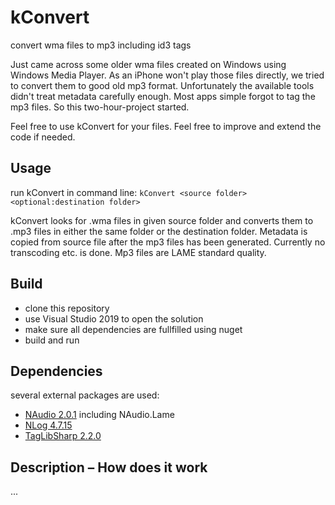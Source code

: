 # kConvert
convert wma files to mp3 including id3 tags

Just came across some older wma files created on Windows using Windows Media Player. As an iPhone won't play those files directly, we tried to convert them to good old mp3 format. Unfortunately the available tools didn't treat metadata carefully enough. Most apps simple forgot to tag the mp3 files. So this two-hour-project started.

Feel free to use kConvert for your files. Feel free to improve and extend the code if needed.

## Usage
run kConvert in command line:
`kConvert <source folder> <optional:destination folder>`

kConvert looks for .wma files in given source folder and converts them to .mp3 files in either the same folder or the destination folder. Metadata is copied from source file after the mp3 files has been generated.
Currently no transcoding etc. is done. Mp3 files are LAME standard quality.

## Build
- clone this repository
- use Visual Studio 2019 to open the solution
- make sure all dependencies are fullfilled using nuget
- build and run

## Dependencies
several external packages are used:
- [NAudio 2.0.1](https://www.nuget.org/packages/NAudio/) including NAudio.Lame
- [NLog 4.7.15](https://www.nuget.org/packages/NLog/4.7.15)
- [TagLibSharp 2.2.0](https://www.nuget.org/packages/TagLibSharp/)

## Description – How does it work
...
